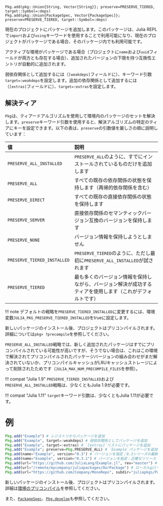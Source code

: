 ```
Pkg.add(pkg::Union{String, Vector{String}}; preserve=PRESERVE_TIERED, target::Symbol=:deps)
Pkg.add(pkg::Union{PackageSpec, Vector{PackageSpec}}; preserve=PRESERVE_TIERED, target::Symbol=:deps)
```

現在のプロジェクトにパッケージを追加します。このパッケージは、Julia REPLで`import`および`using`キーワードを使用することで利用可能になり、現在のプロジェクトがパッケージである場合、そのパッケージ内でも利用可能です。

アクティブな環境がパッケージである場合（プロジェクトに`name`および`uuid`フィールドが両方とも存在する場合）、追加されたバージョンの下限を持つ互換性エントリが自動的に追加されます。

弱依存関係として追加するには（`[weakdeps]`フィールドに）、キーワード引数`target=:weakdeps`を設定します。追加の依存関係として追加するには（`[extras]`フィールドに）、`target=:extras`を設定します。

## 解決ティア

`Pkg`は、ティアードアルゴリズムを使用して環境内のパッケージのセットを解決します。`preserve`キーワード引数を使用すると、解決アルゴリズムの特定のティアにキーを設定できます。以下の表は、`preserve`の引数値を厳しさの順に説明しています：

| 値                           | 説明                                                         |
|:--------------------------- |:---------------------------------------------------------- |
| `PRESERVE_ALL_INSTALLED`    | `PRESERVE_ALL`のように、すでにインストールされているものだけを追加します                |
| `PRESERVE_ALL`              | すべての既存の依存関係の状態を保持します（再帰的依存関係を含む）                           |
| `PRESERVE_DIRECT`           | すべての既存の直接依存関係の状態を保持します                                     |
| `PRESERVE_SEMVER`           | 直接依存関係のセマンティックバージョン互換のバージョンを保持します                          |
| `PRESERVE_NONE`             | バージョン情報を保持しようとしません                                         |
| `PRESERVE_TIERED_INSTALLED` | `PRESERVE_TIERED`のように、ただし最初に`PRESERVE_ALL_INSTALLED`が試されます |
| `PRESERVE_TIERED`           | 最も多くのバージョン情報を保持しながら、バージョン解決が成功するティアを使用します（これがデフォルトです）      |

!!! note
    デフォルトの戦略を`PRESERVE_TIERED_INSTALLED`に変更するには、環境変数`JULIA_PKG_PRESERVE_TIERED_INSTALLED`をtrueに設定します。


新しいパッケージのインストール後、プロジェクトはプリコンパイルされます。詳細については`pkg> ?precompile`を参照してください。

`PRESERVE_ALL_INSTALLED`戦略では、新しく追加されたパッケージはすでにプリコンパイルされている可能性が高いですが、そうでない場合は、これはこの環境で解決されてプリコンパイルされたパッケージバージョンの組み合わせがまだ解決されていないか、プリコンパイルキャッシュがLRUキャッシュストレージによって削除されたためです（`JULIA_MAX_NUM_PRECOMPILE_FILES`を参照）。

!!! compat "Julia 1.9"
    `PRESERVE_TIERED_INSTALLED`および`PRESERVE_ALL_INSTALLED`戦略は、少なくともJulia 1.9が必要です。


!!! compat "Julia 1.11"
    `target`キーワード引数は、少なくともJulia 1.11が必要です。


# 例

```julia
Pkg.add("Example") # レジストリからパッケージを追加
Pkg.add("Example", target=:weakdeps) # 弱依存関係としてパッケージを追加
Pkg.add("Example", target=:extras) # `[extras]`リストにパッケージを追加
Pkg.add("Example"; preserve=Pkg.PRESERVE_ALL) # `Example`パッケージを追加し、既存の依存関係を厳密に保持
Pkg.add(name="Example", version="0.3") # バージョンを指定；0.3シリーズの最新リリース
Pkg.add(name="Example", version="0.3.1") # バージョンを指定；正確なリリース
Pkg.add(url="https://github.com/JuliaLang/Example.jl", rev="master") # リモートgitリポジトリからのURL
Pkg.add(url="/remote/mycompany/juliapackages/OurPackage") # ローカルgitリポジトリへのパス
Pkg.add(url="https://github.com/Company/MonoRepo", subdir="juliapkgs/Package.jl)") # サブディレクトリ付き
```

新しいパッケージのインストール後、プロジェクトはプリコンパイルされます。詳細は[環境のプリコンパイル](@ref)を参照してください。

また、[`PackageSpec`](@ref)、[`Pkg.develop`](@ref)も参照してください。
